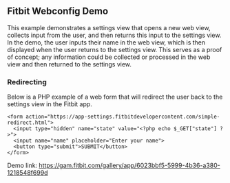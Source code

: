 ## Fitbit Webconfig Demo
This example demonstrates a settings view that opens a new web view, collects input from the user, and then returns this input to the settings view. In the demo, the user inputs their name in the web view, which is then displayed when the user returns to the settings view. This serves as a proof of concept; any information could be collected or processed in the web view and then returned to the settings view.

### Redirecting
Below is a PHP example of a web form that will redirect the user back to the settings view in the Fitbit app.
```
<form action="https://app-settings.fitbitdevelopercontent.com/simple-redirect.html">
  <input type="hidden" name="state" value="<?php echo $_GET["state"] ?>">
  <input name="name" placeholder="Enter your name">
  <button type="submit">SUBMIT</button>
</form>
```

Demo link: https://gam.fitbit.com/gallery/app/6023bbf5-5999-4b36-a380-1218548f699d
